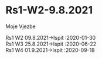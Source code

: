 # Rs1-W2-9.8.2021
Moje Vjezbe

Rs1 W2 09.8.2021->Ispit :2020-01-30  
Rs1 W3 25.8.2021->Ispit :2020-06-22  
Rs1 W4 01.9.2021->Ispit :2020-09-18  